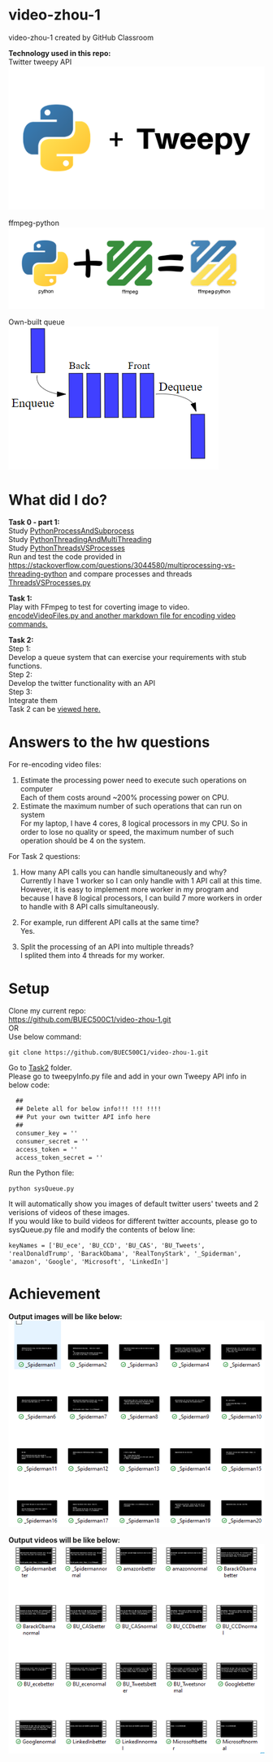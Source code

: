 # video-zhou-1    
video-zhou-1 created by GitHub Classroom        
    
<strong>Technology used in this repo:</strong>       
Twitter tweepy API   
![tweepy](/imgs/tweepy.png)    

ffmpeg-python     
![ffmpeg](/imgs/ffmpeg-python.PNG)   

Own-built queue    
![queue](https://github.com/BUEC500C1/video-zhou-1/blob/master/imgs/queue.png)   


# What did I do?       
<strong>Task 0 - part 1:</strong>        
Study [PythonProcessAndSubprocess](https://github.com/BUEC500C1/video-zhou-1/tree/master/PythonProcessAndSubprocess)      
Study [PythonThreadingAndMultiThreading](https://github.com/BUEC500C1/video-zhou-1/tree/master/PythonThreadingAndMultiThreading)        
Study [PythonThreadsVSProcesses](https://github.com/BUEC500C1/video-zhou-1/tree/master/PythonThreadsVSProcesses)      
Run and test the code provided in https://stackoverflow.com/questions/3044580/multiprocessing-vs-threading-python and compare processes and threads        
[ThreadsVSProcesses.py](https://github.com/BUEC500C1/video-zhou-1/tree/master/Task0)           

<strong>Task 1: </strong>      
Play with FFmpeg to test for coverting image to video.      
[encodeVideoFiles.py and another markdown file for encoding video commands.](https://github.com/BUEC500C1/video-zhou-1/tree/master/Task1)        

<strong>Task 2: </strong>      
Step 1:   
Develop a queue system that can exercise your requirements with stub functions.    
Step 2:   
Develop the twitter functionality with an API   
Step 3:   
Integrate them      
Task 2 can be [viewed here.](https://github.com/BUEC500C1/video-zhou-1/tree/master/Task2)    
   

# Answers to the hw questions    
For re-encoding video files:   
1. Estimate the processing power need to execute such operations on computer      
Each of them costs around ~200% processing power on CPU.   
2. Estimate the maximum number of such operations that can run on system      
For my laptop, I have 4 cores, 8 logical processors in my CPU. So in order to lose no quality or speed, the maximum number of such operation should be 4 on the system.   

For Task 2 questions:    
1. How many API calls you can handle simultaneously and why?    
Currently I have 1 worker so I can only handle with 1 API call at this time. However, it is easy to implement more worker in my program and because I have 8 logical processors, I can build 7 more workers in order to handle with 8 API calls simultaneously.      

2. For example, run different API calls at the same time?      
Yes.    

3. Split the processing of an API into multiple threads?     
I splited them into 4 threads for my worker.    

# Setup     
Clone my current repo:     
https://github.com/BUEC500C1/video-zhou-1.git      
OR    
Use below command:    
```
git clone https://github.com/BUEC500C1/video-zhou-1.git   
```
   
Go to [Task2](https://github.com/BUEC500C1/video-zhou-1/tree/master/Task2) folder.       
Please go to tweepyInfo.py file and add in your own Tweepy API info in below code:    
```
  ##
  ## Delete all for below info!!! !!! !!!!
  ## Put your own twitter API info here
  ##
  consumer_key = ''
  consumer_secret = ''
  access_token = ''
  access_token_secret = ''
```

Run the Python file:    
```
python sysQueue.py
```
     
It will automatically show you images of default twitter users' tweets and 2 verisions of videos of these images.     
If you would like to build videos for different twitter accounts, please go to sysQueue.py file and modify the contents of below line:   
```
keyNames = ['BU_ece', 'BU_CCD', 'BU_CAS', 'BU_Tweets', 'realDonaldTrump', 'BarackObama', 'RealTonyStark', '_Spiderman', 'amazon', 'Google', 'Microsoft', 'LinkedIn']
```


# Achievement    
<b>Output images will be like below:</b>        
![img](/imgs/outputImages.PNG)   
      
         
          
<strong>Output videos will be like below:</strong>       
![vdio](/imgs/outputVideo.PNG)   




